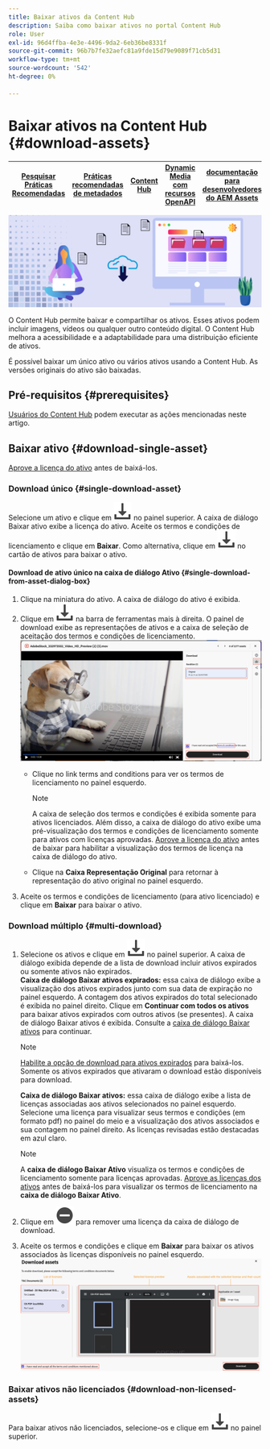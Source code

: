 ```yaml
---
title: Baixar ativos da Content Hub
description: Saiba como baixar ativos no portal Content Hub
role: User
exl-id: 96d4ffba-4e3e-4496-9da2-6eb36be8331f
source-git-commit: 96b7b7fe32aefc81a9fde15d79e9089f71cb5d31
workflow-type: tm+mt
source-wordcount: '542'
ht-degree: 0%

---
```


# Baixar ativos na Content Hub {#download-assets}

| [Pesquisar Práticas Recomendadas](/help/assets/search-best-practices.md) | [Práticas recomendadas de metadados](/help/assets/metadata-best-practices.md) | [Content Hub](/help/assets/product-overview.md) | [Dynamic Media com recursos OpenAPI](/help/assets/dynamic-media-open-apis-overview.md) | [documentação para desenvolvedores do AEM Assets](https://developer.adobe.com/experience-cloud/experience-manager-apis/) |
| ------------- | --------------------------- |---------|----|-----|

<!-- ![Download assets](assets/download-asset.jpg) -->
![Baixar ativos](assets/download-asset-genstudio.jpeg)

O Content Hub permite baixar e compartilhar os ativos. Esses ativos podem incluir imagens, vídeos ou qualquer outro conteúdo digital. O Content Hub melhora a acessibilidade e a adaptabilidade para uma distribuição eficiente de ativos.

É possível baixar um único ativo ou vários ativos usando a Content Hub. As versões originais do ativo são baixadas.

## Pré-requisitos {#prerequisites}

[Usuários do Content Hub](deploy-content-hub.md#onboard-content-hub-users) podem executar as ações mencionadas neste artigo.

## Baixar ativo {#download-single-asset}

[Aprove a licença do ativo](/help/assets/approve-assets-content-hub.md) antes de baixá-los.

### Download único {#single-download-asset}

Selecione um ativo e clique em ![baixar](/help/assets/assets/download-icon.svg) no painel superior. A caixa de diálogo Baixar ativo exibe a licença do ativo. Aceite os termos e condições de licenciamento e clique em **Baixar**.
Como alternativa, clique em ![baixar](/help/assets/assets/download-icon.svg) no cartão de ativos para baixar o ativo.

#### Download de ativo único na caixa de diálogo Ativo {#single-download-from-asset-dialog-box}

1. Clique na miniatura do ativo. A caixa de diálogo do ativo é exibida.
1. Clique em ![baixar](/help/assets/assets/download-icon.svg) na barra de ferramentas mais à direita. O painel de download exibe as representações de ativos e a caixa de seleção de aceitação dos termos e condições de licenciamento.
   ![caixa de diálogo de download único](/help/assets/assets/asset-dialog-box-for-single-download.png)
   * Clique no link terms and conditions para ver os termos de licenciamento no painel esquerdo.

     >[!NOTE]
     >
     >A caixa de seleção dos termos e condições é exibida somente para ativos licenciados. Além disso, a caixa de diálogo do ativo exibe uma pré-visualização dos termos e condições de licenciamento somente para ativos com licenças aprovadas. [Aprove a licença do ativo](/help/assets/approve-assets-content-hub.md) antes de baixar para habilitar a visualização dos termos de licença na caixa de diálogo do ativo.

   * Clique na **Caixa Representação Original** para retornar à representação do ativo original no painel esquerdo.
1. Aceite os termos e condições de licenciamento (para ativo licenciado) e clique em **Baixar** para baixar o ativo.

### Download múltiplo {#multi-download}

1. Selecione os ativos e clique em ![baixar](/help/assets/assets/download-icon.svg) no painel superior. A caixa de diálogo exibida depende de a lista de download incluir ativos expirados ou somente ativos não expirados. <br/>
   **Caixa de diálogo Baixar ativos expirados:** essa caixa de diálogo exibe a visualização dos ativos expirados junto com sua data de expiração no painel esquerdo. A contagem dos ativos expirados do total selecionado é exibida no painel direito. Clique em **Continuar com todos os ativos** para baixar ativos expirados com outros ativos (se presentes). A caixa de diálogo Baixar ativos é exibida. Consulte a [caixa de diálogo Baixar ativos](#Download-asset-dialog-box) para continuar.

   >[!NOTE]
   >
   >[Habilite a opção de download para ativos expirados](/help/assets/configure-content-hub-ui-options.md#expired-assets-content-hub) para baixá-los. Somente os ativos expirados que ativaram o download estão disponíveis para download.

   <a id="Download-asset-dialog-box"></a> **Caixa de diálogo Baixar ativos:** essa caixa de diálogo exibe a lista de licenças associadas aos ativos selecionados no painel esquerdo. Selecione uma licença para visualizar seus termos e condições (em formato pdf) no painel do meio e a visualização dos ativos associados e sua contagem no painel direito. As licenças revisadas estão destacadas em azul claro.

   >[!NOTE]
   >
   > A **caixa de diálogo Baixar Ativo** visualiza os termos e condições de licenciamento somente para licenças aprovadas. [Aprove as licenças dos ativos](/help/assets/approve-assets-content-hub.md) antes de baixá-los para visualizar os termos de licenciamento na **caixa de diálogo Baixar Ativo**.

1. Clique em ![remove-icon](/help/assets/assets/remove-icon.svg) para remover uma licença da caixa de diálogo de download.

1. Aceite os termos e condições e clique em **Baixar** para baixar os ativos associados às licenças disponíveis no painel esquerdo.
   ![baixar-várias-licenças](/help/assets/assets/download-multiple-license.png)

### Baixar ativos não licenciados {#download-non-licensed-assets}

Para baixar ativos não licenciados, selecione-os e clique em ![baixar](/help/assets/assets/download-icon.svg) no painel superior.







